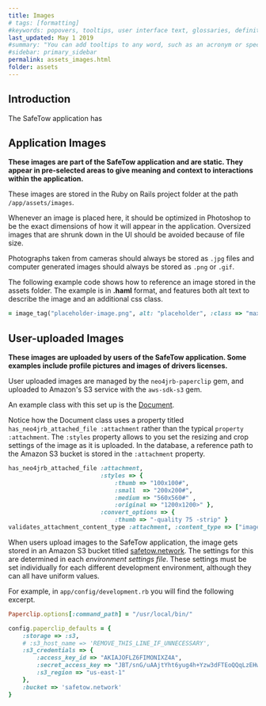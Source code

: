 ```yaml
---
title: Images
# tags: [formatting]
#keywords: popovers, tooltips, user interface text, glossaries, definitions
last_updated: May 1 2019
#summary: "You can add tooltips to any word, such as an acronym or specialized term. Tooltips work well for glossary definitions, because you don't have to keep repeating the definition, nor do you assume the reader already knows the word's meaning."
#sidebar: primary_sidebar
permalink: assets_images.html
folder: assets
---
```


## Introduction

The SafeTow application has

## Application Images

__These images are part of the SafeTow application and are static. They appear in pre-selected areas to give meaning and context to interactions within the application.__

These images are stored in the Ruby on Rails project folder at the path `/app/assets/images`.

Whenever an image is placed here, it should be optimized in Photoshop to be the exact dimensions of how it will appear in the application. Oversized images that are shrunk down in the UI should be avoided because of file size.

Photographs taken from cameras should always be stored as `.jpg` files and computer generated images should always be stored as `.png` or `.gif`.

The following example code shows how to reference an image stored in the assets folder. The example is in __.haml__ format, and features both alt text to describe the image and an additional css class.

```ruby
= image_tag("placeholder-image.png", alt: "placeholder", :class => "max-100")
```

## User-uploaded Images

__These images are uploaded by users of the SafeTow application. Some examples include profile pictures and images of drivers licenses.__

User uploaded images are managed by the `neo4jrb-paperclip` gem, and uploaded to Amazon's S3 service with the `aws-sdk-s3` gem.

An example class with this set up is the [Document](/classes_document.html).

Notice how the Document class uses a property titled `has_neo4jrb_attached_file :attachment` rather than the typical `property :attachment`. The `:styles` property allows to you set the resizing and crop settings of the image as it is uploaded. In the database, a reference path to the Amazon S3 bucket is stored in the `:attachment` property.

```ruby
has_neo4jrb_attached_file :attachment,
                          :styles => {
                              :thumb => "100x100#",
                              :small  => "200x200#",
                              :medium => "560x560#" ,
                              :original => "1200x1200>" },
                          :convert_options => {
                              :thumb => "-quality 75 -strip" }
validates_attachment_content_type :attachment, :content_type => ["image/jpg", "image/jpeg", "image/png", "image/gif"]
```

When users upload images to the SafeTow application, the image gets stored in an Amazon S3 bucket titled [safetow.network](https://s3.console.aws.amazon.com/s3/buckets/safetow.network/?region=us-east-1). The settings for this are determined in each _environment settings file_. These settings must be set individually for each different development environment, although they can all have uniform values.

For example, in `app/config/development.rb` you will find the following excerpt.

```ruby
Paperclip.options[:command_path] = "/usr/local/bin/"

config.paperclip_defaults = {
    :storage => :s3,
    # :s3_host_name => 'REMOVE_THIS_LINE_IF_UNNECESSARY',
    :s3_credentials => {
        :access_key_id => "AKIAJOFLZ6FIMONIXZ4A",
        :secret_access_key => "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",
        :s3_region => "us-east-1"
    },
    :bucket => 'safetow.network'
}
```
